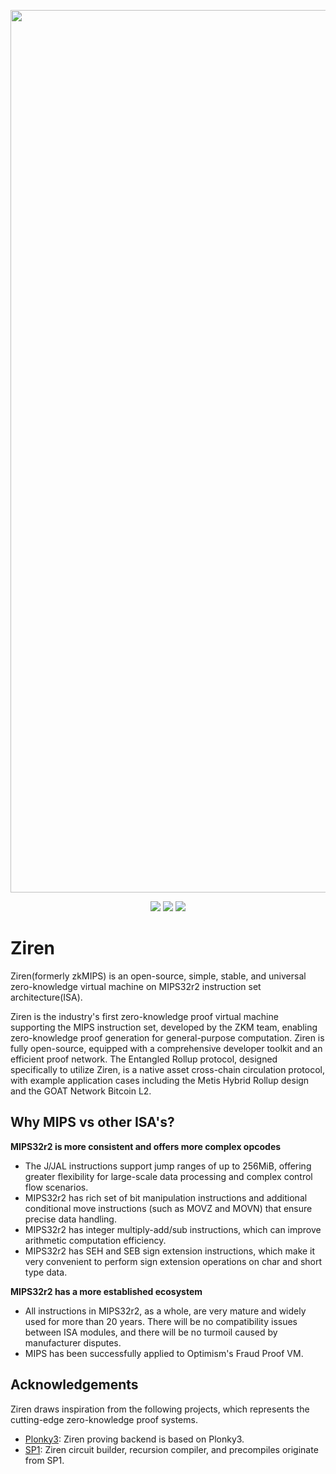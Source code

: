 <p align="center">
    <img alt="zkmreadme" width="1412" src="https://i.ibb.co/xDTXTgH/zkmreadme.gif">
</p>
<p align="center">
    <a href="https://discord.gg/zkm"><img src="https://img.shields.io/discord/700454073459015690?logo=discord"/></a>
    <a href="https://x.com/ProjectZKM"><img src="https://img.shields.io/twitter/follow/ProjectZKM?style=social"/></a>
    <a href="https://GitHub.com/ProjectZKM"><img src="https://img.shields.io/badge/contributors-22-ee8449"/></a>
</p>

# Ziren

Ziren(formerly zkMIPS) is an open-source, simple, stable, and universal zero-knowledge virtual machine on MIPS32r2 instruction set architecture(ISA).


Ziren is the industry's first zero-knowledge proof virtual machine supporting the MIPS instruction set, developed by the ZKM team, enabling zero-knowledge proof generation for general-purpose computation. Ziren is fully open-source, equipped with a comprehensive developer toolkit and an efficient proof network. The Entangled Rollup protocol, designed specifically to utilize Ziren, is a native asset cross-chain circulation protocol, with example application cases including the Metis Hybrid Rollup design and the GOAT Network Bitcoin L2.


## Why MIPS vs other ISA's?

**MIPS32r2 is more consistent and offers more complex opcodes**

* The J/JAL instructions support jump ranges of up to 256MiB, offering greater flexibility for large-scale data processing and complex control flow scenarios.
* MIPS32r2 has rich set of bit manipulation instructions and additional conditional move instructions (such as MOVZ and MOVN) that ensure precise data handling.
* MIPS32r2 has integer multiply-add/sub instructions, which can improve arithmetic computation efficiency.
* MIPS32r2 has SEH and SEB sign extension instructions, which make it very convenient to perform sign extension operations on char and short type data.

**MIPS32r2 has a more established ecosystem**

* All instructions in MIPS32r2, as a whole, are very mature and widely used for more than 20 years. There will be no compatibility issues between ISA modules, and there will be no turmoil caused by manufacturer disputes.
* MIPS has been successfully applied to Optimism's Fraud Proof VM.

## Acknowledgements
Ziren draws inspiration from the following projects, which represents the cutting-edge zero-knowledge proof systems. 
- [Plonky3](https://github.com/Plonky3/Plonky3): Ziren proving backend is based on Plonky3.
- [SP1](https://github.com/succinctlabs/sp1): Ziren circuit builder, recursion compiler, and precompiles originate from SP1.
